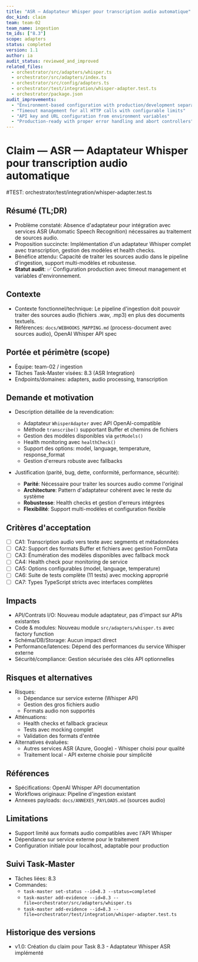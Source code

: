 ```yaml
---
title: "ASR — Adaptateur Whisper pour transcription audio automatique"
doc_kind: claim
team: team-02
team_name: ingestion
tm_ids: ["8.3"]
scope: adapters
status: completed
version: 1.1
author: ia
audit_status: reviewed_and_improved
related_files:
  - orchestrator/src/adapters/whisper.ts
  - orchestrator/src/adapters/index.ts
  - orchestrator/src/config/adapters.ts
  - orchestrator/test/integration/whisper-adapter.test.ts
  - orchestrator/package.json
audit_improvements:
  - "Environment-based configuration with production/development separation"
  - "Timeout management for all HTTP calls with configurable limits"
  - "API key and URL configuration from environment variables"
  - "Production-ready with proper error handling and abort controllers"
---
```


# Claim — ASR — Adaptateur Whisper pour transcription audio automatique

#TEST: orchestrator/test/integration/whisper-adapter.test.ts

## Résumé (TL;DR)

- Problème constaté: Absence d'adaptateur pour intégration avec services ASR (Automatic Speech Recognition) nécessaires au traitement de sources audio.
- Proposition succincte: Implémentation d'un adaptateur Whisper complet avec transcription, gestion des modèles et health checks.
- Bénéfice attendu: Capacité de traiter les sources audio dans le pipeline d'ingestion, support multi-modèles et robustesse.
- **Statut audit**: ✅ Configuration production avec timeout management et variables d'environnement.

## Contexte

- Contexte fonctionnel/technique: Le pipeline d'ingestion doit pouvoir traiter des sources audio (fichiers .wav, .mp3) en plus des documents textuels.
- Références: `docs/WEBHOOKS_MAPPING.md` (process-document avec sources audio), OpenAI Whisper API spec

## Portée et périmètre (scope)

- Équipe: team-02 / ingestion  
- Tâches Task‑Master visées: 8.3 (ASR Integration)
- Endpoints/domaines: adapters, audio processing, transcription

## Demande et motivation

- Description détaillée de la revendication:
  - Adaptateur `WhisperAdapter` avec API OpenAI-compatible
  - Méthode `transcribe()` supportant Buffer et chemins de fichiers
  - Gestion des modèles disponibles via `getModels()`
  - Health monitoring avec `healthCheck()`
  - Support des options: model, language, temperature, response_format
  - Gestion d'erreurs robuste avec fallbacks

- Justification (parité, bug, dette, conformité, performance, sécurité):
  - **Parité**: Nécessaire pour traiter les sources audio comme l'original
  - **Architecture**: Pattern d'adaptateur cohérent avec le reste du système
  - **Robustesse**: Health checks et gestion d'erreurs intégrées
  - **Flexibilité**: Support multi-modèles et configuration flexible

## Critères d'acceptation

- [ ] CA1: Transcription audio vers texte avec segments et métadonnées
- [ ] CA2: Support des formats Buffer et fichiers avec gestion FormData
- [ ] CA3: Énumération des modèles disponibles avec fallback mock
- [ ] CA4: Health check pour monitoring de service
- [ ] CA5: Options configurables (model, language, temperature)
- [ ] CA6: Suite de tests complète (11 tests) avec mocking approprié
- [ ] CA7: Types TypeScript stricts avec interfaces complètes

## Impacts

- API/Contrats I/O: Nouveau module adaptateur, pas d'impact sur APIs existantes
- Code & modules: Nouveau module `src/adapters/whisper.ts` avec factory function
- Schéma/DB/Storage: Aucun impact direct
- Performance/latences: Dépend des performances du service Whisper externe
- Sécurité/compliance: Gestion sécurisée des clés API optionnelles

## Risques et alternatives

- Risques:
  - Dépendance sur service externe (Whisper API)
  - Gestion des gros fichiers audio
  - Formats audio non supportés
- Atténuations:
  - Health checks et fallback gracieux
  - Tests avec mocking complet
  - Validation des formats d'entrée
- Alternatives évaluées:
  - Autres services ASR (Azure, Google) - Whisper choisi pour qualité
  - Traitement local - API externe choisie pour simplicité

## Références

- Spécifications: OpenAI Whisper API documentation
- Workflows originaux: Pipeline d'ingestion existant
- Annexes payloads: `docs/ANNEXES_PAYLOADS.md` (sources audio)

## Limitations

- Support limité aux formats audio compatibles avec l'API Whisper
- Dépendance sur service externe pour le traitement
- Configuration initiale pour localhost, adaptable pour production

## Suivi Task‑Master

- Tâches liées: 8.3
- Commandes:
  - `task-master set-status --id=8.3 --status=completed`
  - `task-master add-evidence --id=8.3 --file=orchestrator/src/adapters/whisper.ts`
  - `task-master add-evidence --id=8.3 --file=orchestrator/test/integration/whisper-adapter.test.ts`

## Historique des versions

- v1.0: Création du claim pour Task 8.3 - Adaptateur Whisper ASR implémenté
